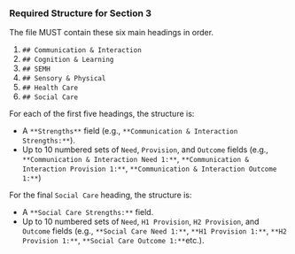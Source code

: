 ### Required Structure for Section 3

The file MUST contain these six main headings in order.

1.  `## Communication & Interaction`
2.  `## Cognition & Learning`
3.  `## SEMH`
4.  `## Sensory & Physical`
5.  `## Health Care`
6.  `## Social Care`

For each of the first five headings, the structure is:
- A `**Strengths**` field (e.g., `**Communication & Interaction Strengths:**`).
- Up to 10 numbered sets of `Need`, `Provision`, and `Outcome` fields (e.g., `**Communication & Interaction Need 1:**`, `**Communication & Interaction Provision 1:**`, `**Communication & Interaction Outcome 1:**`)

For the final `Social Care` heading, the structure is:
- A `**Social Care Strengths:**` field.
- Up to 10 numbered sets of `Need`, `H1 Provision`, `H2 Provision`, and `Outcome` fields (e.g., `**Social Care Need 1:**`, `**H1 Provision 1:**`, `**H2 Provision 1:**`, `**Social Care Outcome 1:**`etc.).